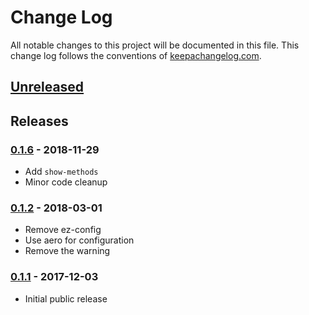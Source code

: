 # Change Log
All notable changes to this project will be documented in this file. This change log follows the conventions of [keepachangelog.com](http://keepachangelog.com/).

## [Unreleased]

## Releases

### [0.1.6] - 2018-11-29

- Add `show-methods`
- Minor code cleanup

### [0.1.2] - 2018-03-01

- Remove ez-config
- Use aero for configuration
- Remove the warning

### [0.1.1] - 2017-12-03

- Initial public release

[Unreleased]: https://github.com/agilecreativity/cucl/compare/0.1.6...HEAD
[0.1.6]: https://github.com/agilecreativity/cucl/compare/0.1.6...0.1.5
[0.1.2]: https://github.com/agilecreativity/cucl/compare/0.1.2...0.1.1
[0.1.1]: https://github.com/agilecreativity/cucl/compare/0.1.0...0.1.1
